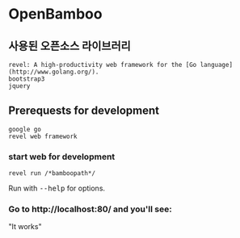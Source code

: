 # OpenBamboo

## 사용된 오픈소스 라이브러리

    revel: A high-productivity web framework for the [Go language](http://www.golang.org/).
    bootstrap3
    jquery

## Prerequests for development
    
    google go
    revel web framework

### start web for development

    revel run /*bamboopath*/

   Run with <tt>--help</tt> for options.

### Go to http://localhost:80/ and you'll see:

"It works"


